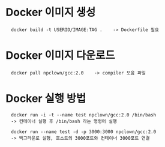 # Docker 이미지 생성

      docker build -t USERID/IMAGE:TAG .    -> Dockerfile 필요


# Docker 이미지 다운로드

      docker pull npclown/gcc:2.0    -> compiler 모음 파일
     
# Docker 실행 방법

      docker run -i -t --name test npclown/gcc:2.0 /bin/bash
      -> 컨테이너 실행 후 /bin/bash 라는 명령어 실행
      
      docker run --name test -d -p 3000:3000 npclown/gcc:2.0
      -> 백그라운로 실행, 호스트의 3000포트와 컨테이너 3000포트 연결

